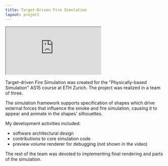 ```yaml
---
title: Target-Driven Fire Simulation
layout: project
---
```


<div class="offset-1 col-10 embed-responsive embed-responsive-16by9">
    <iframe class="embed-responsive-item" src="https://www.youtube.com/embed/yhPi1R2PRF8" allowfullscreen></iframe>
</div>

<div class="col-12 content-text card-deck-margin">
    <p>
        Target-driven Fire Simulation was created for the "Physically-based Simulation" AS15 course at ETH Zurich. The project was realized in a team of three.
    </p>
    <p>
        The simulation framework supports specification of shapes which drive external forces that influence the smoke and fire simulation, causing it to appear and animate in the shapes' silhouettes.
    </p>
    <p>
        My development activities included:
        <ul>
            <li>software architectural design</li>
            <li>contributions to core simulation code</li>
            <li>preview volume renderer for debugging (not shown in the video)</li>
        </ul>
        The rest of the team was devoted to implementing final rendering and parts of the simulation.
    </p>
</div>